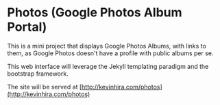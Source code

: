 # Photos (Google Photos Album Portal)

This is a mini project that displays Google Photos Albums, with links to them,
as Google Photos doesn't have a profile with public albums per se.

This web interface will leverage the Jekyll templating paradigm and the
bootstrap framework.

The site will be served at [http://kevinhira.com/photos](http://kevinhira.com/photos)
